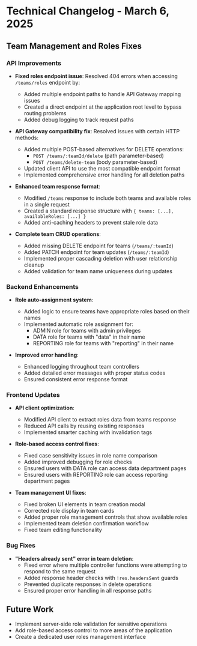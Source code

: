 # Technical Changelog - March 6, 2025

## Team Management and Roles Fixes

### API Improvements

- **Fixed roles endpoint issue**: Resolved 404 errors when accessing `/teams/roles` endpoint by:
  - Added multiple endpoint paths to handle API Gateway mapping issues
  - Created a direct endpoint at the application root level to bypass routing problems
  - Added debug logging to track request paths

- **API Gateway compatibility fix**: Resolved issues with certain HTTP methods:
  - Added multiple POST-based alternatives for DELETE operations:
    - `POST /teams/:teamId/delete` (path parameter-based)
    - `POST /teams/delete-team` (body parameter-based)
  - Updated client API to use the most compatible endpoint format
  - Implemented comprehensive error handling for all deletion paths

- **Enhanced team response format**:
  - Modified `/teams` response to include both teams and available roles in a single request
  - Created a standard response structure with `{ teams: [...], availableRoles: [...] }`
  - Added anti-caching headers to prevent stale role data

- **Complete team CRUD operations**:
  - Added missing DELETE endpoint for teams (`/teams/:teamId`)
  - Added PATCH endpoint for team updates (`/teams/:teamId`)
  - Implemented proper cascading deletion with user relationship cleanup
  - Added validation for team name uniqueness during updates

### Backend Enhancements

- **Role auto-assignment system**:
  - Added logic to ensure teams have appropriate roles based on their names
  - Implemented automatic role assignment for:
    - ADMIN role for teams with admin privileges
    - DATA role for teams with "data" in their name
    - REPORTING role for teams with "reporting" in their name

- **Improved error handling**:
  - Enhanced logging throughout team controllers
  - Added detailed error messages with proper status codes
  - Ensured consistent error response format

### Frontend Updates

- **API client optimization**:
  - Modified API client to extract roles data from teams response
  - Reduced API calls by reusing existing responses
  - Implemented smarter caching with invalidation tags

- **Role-based access control fixes**:
  - Fixed case sensitivity issues in role name comparison
  - Added improved debugging for role checks
  - Ensured users with DATA role can access data department pages
  - Ensured users with REPORTING role can access reporting department pages

- **Team management UI fixes**:
  - Fixed broken UI elements in team creation modal
  - Corrected role display in team cards
  - Added proper role management controls that show available roles
  - Implemented team deletion confirmation workflow
  - Fixed team editing functionality
  
### Bug Fixes

- **"Headers already sent" error in team deletion**:
  - Fixed error where multiple controller functions were attempting to respond to the same request
  - Added response header checks with `!res.headersSent` guards
  - Prevented duplicate responses in delete operations
  - Ensured proper error handling in all response paths

## Future Work

- Implement server-side role validation for sensitive operations
- Add role-based access control to more areas of the application
- Create a dedicated user roles management interface